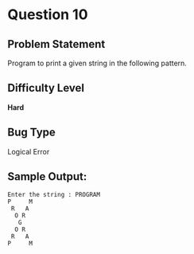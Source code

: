 # Question 10

## Problem Statement

Program to print a given string in the following pattern.

## Difficulty Level 

<b>Hard</b>

## Bug Type 

Logical Error

## Sample Output:
     
```
Enter the string : PROGRAM
P     M
 R   A
  O R
   G
  O R
 R   A
P     M   
```
